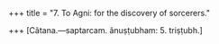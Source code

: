 +++
title = "7. To Agni: for the discovеrу of sorcerers."

+++
[Cãtana.—saptarcam. ãnuṣṭubham: 5. triṣṭubh.]
